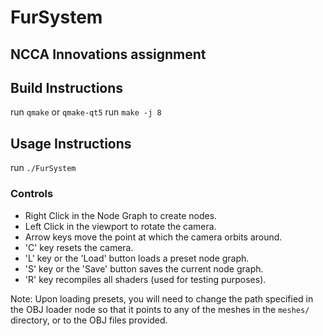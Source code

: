 # FurSystem
## NCCA Innovations assignment

## Build Instructions
run `qmake` or `qmake-qt5`
run `make -j 8`

## Usage Instructions
run `./FurSystem`

### Controls
- Right Click in the Node Graph to create nodes.
- Left Click in the viewport to rotate the camera.
- Arrow keys move the point at which the camera orbits around.
- 'C' key resets the camera.
- 'L' key or the 'Load' button loads a preset node graph.
- 'S' key or the 'Save' button saves the current node graph.
- 'R' key recompiles all shaders (used for testing purposes).

Note: Upon loading presets, you will need to change the path specified in the OBJ loader node so that it points to any of the meshes in the `meshes/` directory, or to the OBJ files provided.
